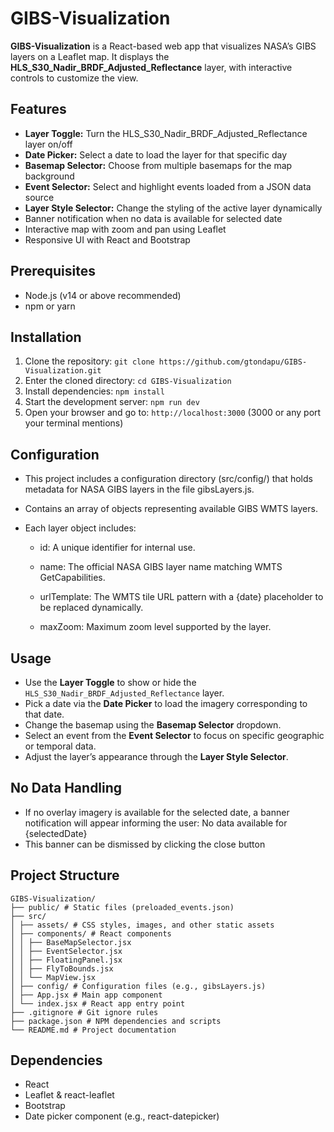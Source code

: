 # GIBS-Visualization

**GIBS-Visualization** is a React-based web app that visualizes NASA’s GIBS layers on a Leaflet map. It displays the **HLS_S30_Nadir_BRDF_Adjusted_Reflectance** layer, with interactive controls to customize the view.

## Features

- **Layer Toggle:** Turn the HLS_S30_Nadir_BRDF_Adjusted_Reflectance layer on/off
- **Date Picker:** Select a date to load the layer for that specific day
- **Basemap Selector:** Choose from multiple basemaps for the map background
- **Event Selector:** Select and highlight events loaded from a JSON data source
- **Layer Style Selector:** Change the styling of the active layer dynamically
- Banner notification when no data is available for selected date
- Interactive map with zoom and pan using Leaflet
- Responsive UI with React and Bootstrap

## Prerequisites

- Node.js (v14 or above recommended)
- npm or yarn

## Installation

1. Clone the repository:
   `git clone https://github.com/gtondapu/GIBS-Visualization.git`
2. Enter the cloned directory:
   `cd GIBS-Visualization`
3. Install dependencies:
    `npm install`
4. Start the development server:
    `npm run dev`
5. Open your browser and go to:
    `http://localhost:3000` (3000 or any port your terminal mentions)

## Configuration
- This project includes a configuration directory (src/config/) that holds metadata for NASA GIBS layers in the file gibsLayers.js.

- Contains an array of objects representing available GIBS WMTS layers.

- Each layer object includes:

  - id: A unique identifier for internal use.

  - name: The official NASA GIBS layer name matching WMTS GetCapabilities.

  - urlTemplate: The WMTS tile URL pattern with a {date} placeholder to be replaced dynamically.

  - maxZoom: Maximum zoom level supported by the layer.

## Usage

- Use the **Layer Toggle** to show or hide the `HLS_S30_Nadir_BRDF_Adjusted_Reflectance` layer.
- Pick a date via the **Date Picker** to load the imagery corresponding to that date.
- Change the basemap using the **Basemap Selector** dropdown.
- Select an event from the **Event Selector** to focus on specific geographic or temporal data.
- Adjust the layer’s appearance through the **Layer Style Selector**.

## No Data Handling
- If no overlay imagery is available for the selected date, a banner notification will appear informing the user:
No data available for {selectedDate}
- This banner can be dismissed by clicking the close button

## Project Structure
```
GIBS-Visualization/
├── public/ # Static files (preloaded_events.json)
├── src/
│ ├── assets/ # CSS styles, images, and other static assets
│ ├── components/ # React components
│ │ ├── BaseMapSelector.jsx
│ │ ├── EventSelector.jsx
│ │ ├── FloatingPanel.jsx
│ │ ├── FlyToBounds.jsx
│ │ └── MapView.jsx
│ ├── config/ # Configuration files (e.g., gibsLayers.js)
│ ├── App.jsx # Main app component
│ └── index.jsx # React app entry point
├── .gitignore # Git ignore rules
├── package.json # NPM dependencies and scripts
└── README.md # Project documentation
```

## Dependencies

- React
- Leaflet & react-leaflet
- Bootstrap
- Date picker component (e.g., react-datepicker)


  
  
